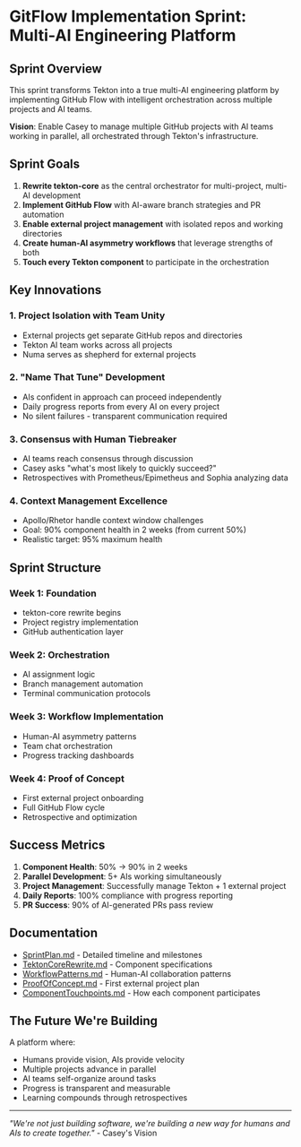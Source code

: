 # GitFlow Implementation Sprint: Multi-AI Engineering Platform

## Sprint Overview

This sprint transforms Tekton into a true multi-AI engineering platform by implementing GitHub Flow with intelligent orchestration across multiple projects and AI teams.

**Vision**: Enable Casey to manage multiple GitHub projects with AI teams working in parallel, all orchestrated through Tekton's infrastructure.

## Sprint Goals

1. **Rewrite tekton-core** as the central orchestrator for multi-project, multi-AI development
2. **Implement GitHub Flow** with AI-aware branch strategies and PR automation
3. **Enable external project management** with isolated repos and working directories
4. **Create human-AI asymmetry workflows** that leverage strengths of both
5. **Touch every Tekton component** to participate in the orchestration

## Key Innovations

### 1. Project Isolation with Team Unity
- External projects get separate GitHub repos and directories
- Tekton AI team works across all projects
- Numa serves as shepherd for external projects

### 2. "Name That Tune" Development
- AIs confident in approach can proceed independently
- Daily progress reports from every AI on every project
- No silent failures - transparent communication required

### 3. Consensus with Human Tiebreaker
- AI teams reach consensus through discussion
- Casey asks "what's most likely to quickly succeed?"
- Retrospectives with Prometheus/Epimetheus and Sophia analyzing data

### 4. Context Management Excellence
- Apollo/Rhetor handle context window challenges
- Goal: 90% component health in 2 weeks (from current 50%)
- Realistic target: 95% maximum health

## Sprint Structure

### Week 1: Foundation
- tekton-core rewrite begins
- Project registry implementation
- GitHub authentication layer

### Week 2: Orchestration
- AI assignment logic
- Branch management automation
- Terminal communication protocols

### Week 3: Workflow Implementation
- Human-AI asymmetry patterns
- Team chat orchestration
- Progress tracking dashboards

### Week 4: Proof of Concept
- First external project onboarding
- Full GitHub Flow cycle
- Retrospective and optimization

## Success Metrics

1. **Component Health**: 50% → 90% in 2 weeks
2. **Parallel Development**: 5+ AIs working simultaneously
3. **Project Management**: Successfully manage Tekton + 1 external project
4. **Daily Reports**: 100% compliance with progress reporting
5. **PR Success**: 90% of AI-generated PRs pass review

## Documentation

- [SprintPlan.md](./SprintPlan.md) - Detailed timeline and milestones
- [TektonCoreRewrite.md](./TektonCoreRewrite.md) - Component specifications
- [WorkflowPatterns.md](./WorkflowPatterns.md) - Human-AI collaboration patterns
- [ProofOfConcept.md](./ProofOfConcept.md) - First external project plan
- [ComponentTouchpoints.md](./ComponentTouchpoints.md) - How each component participates

## The Future We're Building

A platform where:
- Humans provide vision, AIs provide velocity
- Multiple projects advance in parallel
- AI teams self-organize around tasks
- Progress is transparent and measurable
- Learning compounds through retrospectives

---
*"We're not just building software, we're building a new way for humans and AIs to create together."* - Casey's Vision
